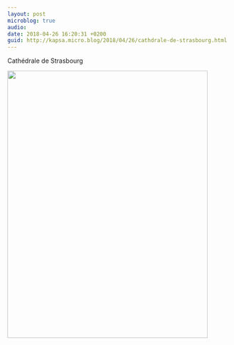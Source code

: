 ```yaml
---
layout: post
microblog: true
audio: 
date: 2018-04-26 16:20:31 +0200
guid: http://kapsa.micro.blog/2018/04/26/cathdrale-de-strasbourg.html
---
```

Cathédrale de Strasbourg

<img src="http://www.jeankapsa.com/uploads/2018/6f4c243aae.jpg" width="450" height="600" />
